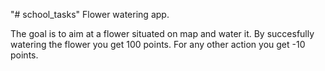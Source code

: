 "# school_tasks"
Flower watering app.

The goal is to aim at a flower situated on map and water it. 
By succesfully watering the flower you get 100 points.
For any other action you get -10 points.